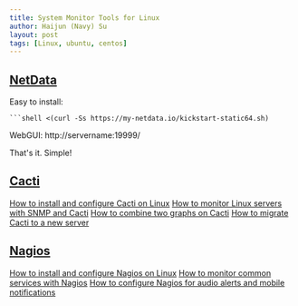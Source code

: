 ```yaml
---
title: System Monitor Tools for Linux
author: Haijun (Navy) Su
layout: post
tags: [Linux, ubuntu, centos]
---
```

## [NetData](https://github.com/firehol/netdata/)
Easy to install:
~~~
```shell <(curl -Ss https://my-netdata.io/kickstart-static64.sh) 
~~~
WebGUI: http://servername:19999/

That's it. Simple!

## [Cacti](https://www.cacti.net/)
[How to install and configure Cacti on Linux](http://xmodulo.com/install-configure-cacti-linux.html)
[How to monitor Linux servers with SNMP and Cacti](http://xmodulo.com/monitor-linux-servers-snmp-cacti.html)
[How to combine two graphs on Cacti](http://xmodulo.com/combine-two-graphs-cacti.html)
[How to migrate Cacti to a new server](http://xmodulo.com/migrate-cacti-server.html)

## [Nagios](https://www.nagios.org/)
[How to install and configure Nagios on Linux](http://xmodulo.com/install-configure-nagios-linux.html)
[How to monitor common services with Nagios](http://xmodulo.com/monitor-common-services-nagios.html)
[How to configure Nagios for audio alerts and mobile notifications](http://xmodulo.com/configure-nagios-audio-alerts-mobile-notifications.html)

